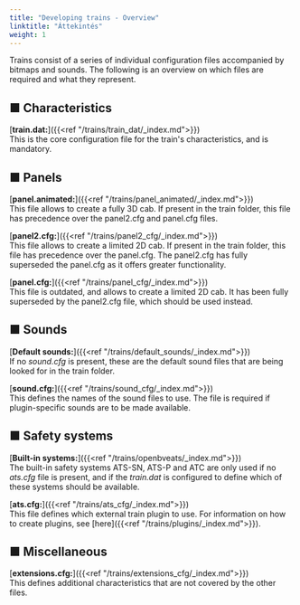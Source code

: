 ```yaml
---
title: "Developing trains - Overview"
linktitle: "Áttekintés"
weight: 1
---
```


Trains consist of a series of individual configuration files accompanied by bitmaps and sounds. The following is an overview on which files are required and what they represent.

## ■ Characteristics

[**train.dat:**]({{<ref "/trains/train_dat/_index.md">}})  
This is the core configuration file for the train's characteristics, and is mandatory.

## ■ Panels

[**panel.animated:**]({{<ref "/trains/panel_animated/_index.md">}})  
This file allows to create a fully 3D cab. If present in the train folder, this file has precedence over the panel2.cfg and panel.cfg files.

[**panel2.cfg:**]({{<ref "/trains/panel2_cfg/_index.md">}})  
This file allows to create a limited 2D cab. If present in the train folder, this file has precedence over the panel.cfg. The panel2.cfg has fully superseded the panel.cfg as it offers greater functionality.

[**panel.cfg:**]({{<ref "/trains/panel_cfg/_index.md">}})  
This file is outdated, and allows to create a limited 2D cab. It has been fully superseded by the panel2.cfg file, which should be used instead.

## ■ Sounds

[**Default sounds:**]({{<ref "/trains/default_sounds/_index.md">}})  
If no *sound.cfg* is present, these are the default sound files that are being looked for in the train folder.

[**sound.cfg:**]({{<ref "/trains/sound_cfg/_index.md">}})  
This defines the names of the sound files to use. The file is required if plugin-specific sounds are to be made available.

## ■ Safety systems

[**Built-in systems:**]({{<ref "/trains/openbveats/_index.md">}})  
The built-in safety systems ATS-SN, ATS-P and ATC are only used if no *ats.cfg* file is present, and if the *train.dat* is configured to define which of these systems should be available.

[**ats.cfg:**]({{<ref "/trains/ats_cfg/_index.md">}})  
This file defines which external train plugin to use. For information on how to create plugins, see [here]({{<ref "/trains/plugins/_index.md">}}).

## ■ Miscellaneous

[**extensions.cfg:**]({{<ref "/trains/extensions_cfg/_index.md">}})  
This defines additional characteristics that are not covered by the other files.